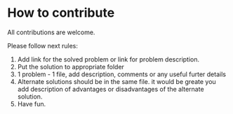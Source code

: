 # How to contribute

All contributions are welcome. 

Please follow next rules:

1. Add link for the solved problem or link for problem description.
2. Put the solution to appropriate folder
3. 1 problem - 1 file, add description, comments or any useful furter details 
4. Alternate solutions should be in the same file. it would be greate you add description of advantages or disadvantages of 
   the alternate solution.
5. Have fun.  